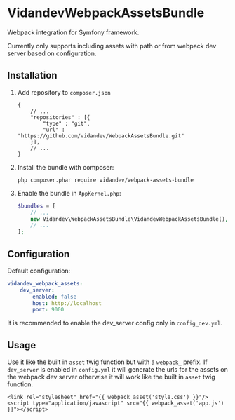 # VidandevWebpackAssetsBundle
Webpack integration for Symfony framework.

Currently only supports including assets with path or from webpack dev server based on configuration.

## Installation
1. Add repository to ```composer.json```
    ```
    {
        // ...
        "repositories" : [{
            "type" : "git",
            "url" : "https://github.com/vidandev/WebpackAssetsBundle.git"
        }],
        // ...
    }
    ```
2. Install the bundle with composer:
    ```
    php composer.phar require vidandev/webpack-assets-bundle
    ```

3. Enable the bundle in ```AppKernel.php```:
    ```php
    $bundles = [
        // ...
        new Vidandev\WebpackAssetsBundle\VidandevWebpackAssetsBundle(),      
        // ...
    ];
    ```

## Configuration
Default configuration:
```yaml
vidandev_webpack_assets:
    dev_server:
        enabled: false
        host: http://localhost
        port: 9000
```
It is recommended to enable the dev_server config only in ```config_dev.yml```.


## Usage
Use it like the built in ```asset``` twig function but with a ```webpack_``` prefix.
If ```dev_server``` is enabled in ```config.yml``` it will generate the urls for the assets on the webpack dev server
otherwise it will work like the built in ```asset``` twig function. 

```twig
<link rel="stylesheet" href="{{ webpack_asset('style.css') }}"/>
<script type="application/javascript" src="{{ webpack_asset('app.js') }}"></script>
```